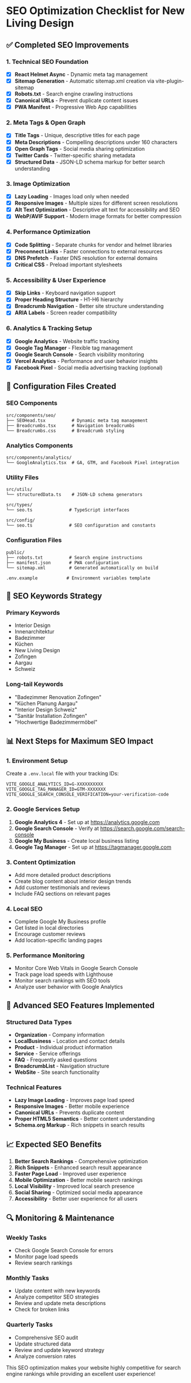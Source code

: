 # SEO Optimization Checklist for New Living Design

## ✅ Completed SEO Improvements

### 1. Technical SEO Foundation
- [x] **React Helmet Async** - Dynamic meta tag management
- [x] **Sitemap Generation** - Automatic sitemap.xml creation via vite-plugin-sitemap
- [x] **Robots.txt** - Search engine crawling instructions
- [x] **Canonical URLs** - Prevent duplicate content issues
- [x] **PWA Manifest** - Progressive Web App capabilities

### 2. Meta Tags & Open Graph
- [x] **Title Tags** - Unique, descriptive titles for each page
- [x] **Meta Descriptions** - Compelling descriptions under 160 characters
- [x] **Open Graph Tags** - Social media sharing optimization
- [x] **Twitter Cards** - Twitter-specific sharing metadata
- [x] **Structured Data** - JSON-LD schema markup for better search understanding

### 3. Image Optimization
- [x] **Lazy Loading** - Images load only when needed
- [x] **Responsive Images** - Multiple sizes for different screen resolutions
- [x] **Alt Text Optimization** - Descriptive alt text for accessibility and SEO
- [x] **WebP/AVIF Support** - Modern image formats for better compression

### 4. Performance Optimization
- [x] **Code Splitting** - Separate chunks for vendor and helmet libraries
- [x] **Preconnect Links** - Faster connections to external resources
- [x] **DNS Prefetch** - Faster DNS resolution for external domains
- [x] **Critical CSS** - Preload important stylesheets

### 5. Accessibility & User Experience
- [x] **Skip Links** - Keyboard navigation support
- [x] **Proper Heading Structure** - H1-H6 hierarchy
- [x] **Breadcrumb Navigation** - Better site structure understanding
- [x] **ARIA Labels** - Screen reader compatibility

### 6. Analytics & Tracking Setup
- [x] **Google Analytics** - Website traffic tracking
- [x] **Google Tag Manager** - Flexible tag management
- [x] **Google Search Console** - Search visibility monitoring
- [x] **Vercel Analytics** - Performance and user behavior insights
- [x] **Facebook Pixel** - Social media advertising tracking (optional)

## 🔧 Configuration Files Created

### SEO Components
```
src/components/seo/
├── SEOHead.tsx          # Dynamic meta tag management
├── Breadcrumbs.tsx      # Navigation breadcrumbs
└── Breadcrumbs.css      # Breadcrumb styling
```

### Analytics Components
```
src/components/analytics/
└── GoogleAnalytics.tsx  # GA, GTM, and Facebook Pixel integration
```

### Utility Files
```
src/utils/
└── structuredData.ts    # JSON-LD schema generators

src/types/
└── seo.ts              # TypeScript interfaces

src/config/
└── seo.ts              # SEO configuration and constants
```

### Configuration Files
```
public/
├── robots.txt          # Search engine instructions
├── manifest.json       # PWA configuration
└── sitemap.xml         # Generated automatically on build

.env.example           # Environment variables template
```

## 🎯 SEO Keywords Strategy

### Primary Keywords
- Interior Design
- Innenarchitektur
- Badezimmer
- Küchen
- New Living Design
- Zofingen
- Aargau
- Schweiz

### Long-tail Keywords
- "Badezimmer Renovation Zofingen"
- "Küchen Planung Aargau"
- "Interior Design Schweiz"
- "Sanitär Installation Zofingen"
- "Hochwertige Badezimmermöbel"

## 📊 Next Steps for Maximum SEO Impact

### 1. Environment Setup
Create a `.env.local` file with your tracking IDs:
```env
VITE_GOOGLE_ANALYTICS_ID=G-XXXXXXXXXX
VITE_GOOGLE_TAG_MANAGER_ID=GTM-XXXXXXX
VITE_GOOGLE_SEARCH_CONSOLE_VERIFICATION=your-verification-code
```

### 2. Google Services Setup
1. **Google Analytics 4** - Set up at https://analytics.google.com
2. **Google Search Console** - Verify at https://search.google.com/search-console
3. **Google My Business** - Create local business listing
4. **Google Tag Manager** - Set up at https://tagmanager.google.com

### 3. Content Optimization
- Add more detailed product descriptions
- Create blog content about interior design trends
- Add customer testimonials and reviews
- Include FAQ sections on relevant pages

### 4. Local SEO
- Complete Google My Business profile
- Get listed in local directories
- Encourage customer reviews
- Add location-specific landing pages

### 5. Performance Monitoring
- Monitor Core Web Vitals in Google Search Console
- Track page load speeds with Lighthouse
- Monitor search rankings with SEO tools
- Analyze user behavior with Google Analytics

## 🚀 Advanced SEO Features Implemented

### Structured Data Types
- **Organization** - Company information
- **LocalBusiness** - Location and contact details
- **Product** - Individual product information
- **Service** - Service offerings
- **FAQ** - Frequently asked questions
- **BreadcrumbList** - Navigation structure
- **WebSite** - Site search functionality

### Technical Features
- **Lazy Image Loading** - Improves page load speed
- **Responsive Images** - Better mobile experience
- **Canonical URLs** - Prevents duplicate content
- **Proper HTML5 Semantics** - Better content understanding
- **Schema.org Markup** - Rich snippets in search results

## 📈 Expected SEO Benefits

1. **Better Search Rankings** - Comprehensive optimization
2. **Rich Snippets** - Enhanced search result appearance
3. **Faster Page Load** - Improved user experience
4. **Mobile Optimization** - Better mobile search rankings
5. **Local Visibility** - Improved local search presence
6. **Social Sharing** - Optimized social media appearance
7. **Accessibility** - Better user experience for all users

## 🔍 Monitoring & Maintenance

### Weekly Tasks
- Check Google Search Console for errors
- Monitor page load speeds
- Review search rankings

### Monthly Tasks
- Update content with new keywords
- Analyze competitor SEO strategies
- Review and update meta descriptions
- Check for broken links

### Quarterly Tasks
- Comprehensive SEO audit
- Update structured data
- Review and update keyword strategy
- Analyze conversion rates

This SEO optimization makes your website highly competitive for search engine rankings while providing an excellent user experience!